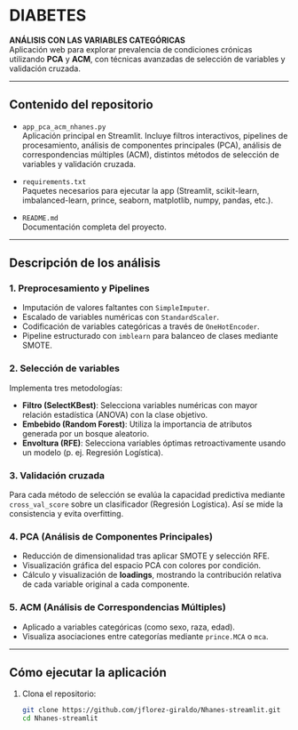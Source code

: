 # DIABETES

**ANÁLISIS CON LAS VARIABLES CATEGÓRICAS**  
Aplicación web para explorar prevalencia de condiciones crónicas utilizando **PCA** y **ACM**, con técnicas avanzadas de selección de variables y validación cruzada.

---

##  Contenido del repositorio

- `app_pca_acm_nhanes.py`  
  Aplicación principal en Streamlit. Incluye filtros interactivos, pipelines de procesamiento, análisis de componentes principales (PCA), análisis de correspondencias múltiples (ACM), distintos métodos de selección de variables y validación cruzada.

- `requirements.txt`  
  Paquetes necesarios para ejecutar la app (Streamlit, scikit-learn, imbalanced-learn, prince, seaborn, matplotlib, numpy, pandas, etc.).

- `README.md`  
  Documentación completa del proyecto.

---

##  Descripción de los análisis

### 1. **Preprocesamiento y Pipelines**
- Imputación de valores faltantes con `SimpleImputer`.
- Escalado de variables numéricas con `StandardScaler`.
- Codificación de variables categóricas a través de `OneHotEncoder`.
- Pipeline estructurado con `imblearn` para balanceo de clases mediante SMOTE.

### 2. **Selección de variables**
Implementa tres metodologías:
- **Filtro (SelectKBest)**: Selecciona variables numéricas con mayor relación estadística (ANOVA) con la clase objetivo.
- **Embebido (Random Forest)**: Utiliza la importancia de atributos generada por un bosque aleatorio.
- **Envoltura (RFE)**: Selecciona variables óptimas retroactivamente usando un modelo (p. ej. Regresión Logística).

### 3. **Validación cruzada**
Para cada método de selección se evalúa la capacidad predictiva mediante `cross_val_score` sobre un clasificador (Regresión Logística). Así se mide la consistencia y evita overfitting.

### 4. **PCA (Análisis de Componentes Principales)**
- Reducción de dimensionalidad tras aplicar SMOTE y selección RFE.
- Visualización gráfica del espacio PCA con colores por condición.
- Cálculo y visualización de **loadings**, mostrando la contribución relativa de cada variable original a cada componente.

### 5. **ACM (Análisis de Correspondencias Múltiples)**
- Aplicado a variables categóricas (como sexo, raza, edad).
- Visualiza asociaciones entre categorías mediante `prince.MCA` o `mca`.

---

##  Cómo ejecutar la aplicación

1. Clona el repositorio:
   ```bash
   git clone https://github.com/jflorez-giraldo/Nhanes-streamlit.git
   cd Nhanes-streamlit
